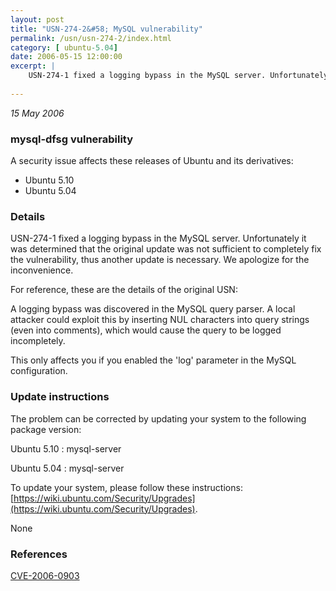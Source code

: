 ```yaml
---
layout: post
title: "USN-274-2&#58; MySQL vulnerability"
permalink: /usn/usn-274-2/index.html
category: [ ubuntu-5.04]
date: 2006-05-15 12:00:00
excerpt: |
    USN-274-1 fixed a logging bypass in the MySQL server. Unfortunately it was determined that the original update was not sufficient to completely fix the vulnerability, thus another update is necessary. We apologize for the inconvenience.
    
--- 
```

 
 

*15 May 2006*

### mysql-dfsg vulnerability

A security issue affects these releases of Ubuntu and its derivatives:

* Ubuntu 5.10
* Ubuntu 5.04

### Details

USN-274-1 fixed a logging bypass in the MySQL server. Unfortunately it was determined that the original update was not sufficient to completely fix the vulnerability, thus another update is necessary. We apologize for the inconvenience.

For reference, these are the details of the original USN:

 A logging bypass was discovered in the MySQL query parser. A local attacker could exploit this by inserting NUL characters into query strings (even into comments), which would cause the query to be logged incompletely.

 This only affects you if you enabled the &#39;log&#39; parameter in the MySQL configuration.

### Update instructions

The problem can be corrected by updating your system to the following package version:

Ubuntu 5.10
 : mysql-server 

Ubuntu 5.04
 : mysql-server 

To update your system, please follow these instructions: [https://wiki.ubuntu.com/Security/Upgrades](https://wiki.ubuntu.com/Security/Upgrades).

None

### References

 
 [CVE-2006-0903](http://people.ubuntu.com/~ubuntu-security/cve/CVE-2006-0903)
 

